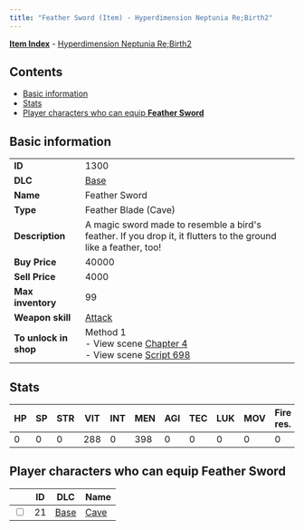 ```yaml
---
title: "Feather Sword (Item) - Hyperdimension Neptunia Re;Birth2"
---
```


[**Item Index**](/neptunia/rb2/item/index.html) - [Hyperdimension Neptunia Re;Birth2](/neptunia/rb2)

## Contents

- [Basic information](#basic-information)
- [Stats](#stats)
- [Player characters who can equip **Feather Sword**](#player-characters-who-can-equip-feather-sword)

## Basic information

|   |   |
| -- | -- |
| **ID** | 1300 |
| **DLC** | [Base](/neptunia/rb2/dlc/0-base.html) |
| **Name** | Feather Sword |
| **Type** | Feather Blade (Cave) |
| **Description** | A magic sword made to resemble a bird's feather. If you drop it, it flutters to the ground like a feather, too! |
| **Buy Price** | 40000 |
| **Sell Price** | 4000 |
| **Max inventory** | 99 |
| **Weapon skill** | [Attack](/neptunia/rb2/skill/0-2501-attack.html) |
| **To unlock in shop** | Method 1<br />- View scene [Chapter 4](/neptunia/rb2/scene/0-301-chapter-4.html)<br />- View scene [Script 698](/neptunia/rb2/scene/0-698-script-698.html) |

## Stats

| HP | SP | STR | VIT | INT | MEN | AGI | TEC | LUK | MOV | Fire res. | Ice res. | Wind res. | Lightning res. |
| -- | -- | --- | --- | --- | --- | --- | --- | --- | --- | --------- | -------- | --------- | -------------- |
| 0 | 0 | 0 | 288 | 0 | 398 | 0 | 0 | 0 | 0 | 0 | 0 | 0 | 0 |

## Player characters who can equip **Feather Sword**

|    | ID | DLC | Name |
| -- | -- | --- | ---- |
| <input type="checkbox" id="rb2-player-0-21" class="trackbox" /> | 21 | [Base](/neptunia/rb2/dlc/0-base.html) | [Cave](/neptunia/rb2/player/0-21-cave.html) |